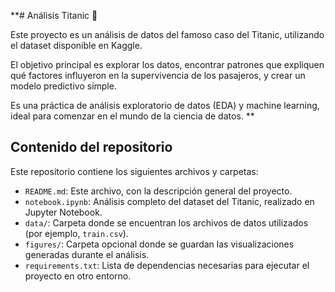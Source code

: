 **# Análisis Titanic 🚢

Este proyecto es un análisis de datos del famoso caso del Titanic, utilizando el dataset disponible en Kaggle.

El objetivo principal es explorar los datos, encontrar patrones que expliquen qué factores influyeron en la supervivencia de los pasajeros, y crear un modelo predictivo simple.

Es una práctica de análisis exploratorio de datos (EDA) y machine learning, ideal para comenzar en el mundo de la ciencia de datos.
**


## Contenido del repositorio

Este repositorio contiene los siguientes archivos y carpetas:

- `README.md`: Este archivo, con la descripción general del proyecto.
- `notebook.ipynb`: Análisis completo del dataset del Titanic, realizado en Jupyter Notebook.
- `data/`: Carpeta donde se encuentran los archivos de datos utilizados (por ejemplo, `train.csv`).
- `figures/`: Carpeta opcional donde se guardan las visualizaciones generadas durante el análisis.
- `requirements.txt`: Lista de dependencias necesarias para ejecutar el proyecto en otro entorno.
